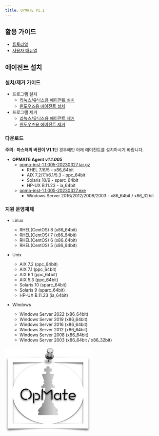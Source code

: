 ```yaml
---
title: OPMATE V1.1
---
```


## 활용 가이드

- [튜토리얼](QuickTutorial.md)
- [사용자 매뉴얼](UserManual.md)

## 에이전트 설치

### 설치/제거 가이드

- 프로그램 설치
  - [리눅스/유닉스용 에이전트 설치](InstallAgentLinux.md)
  - [윈도우즈용 에이전트 설치](InstallAgentWindows.md)
- 프로그램 제거
  - [리눅스/유닉스용 에이전트 제거](UninstallAgentLinux.md)
  - [윈도우즈용 에이전트 제거](UninstallAgentWindows.md)

### 다운로드

**주의** : **마스터의 버전이 V1.1**인 경우에만 아래 에이전트를 설치하시기 바랍니다.

- **OPMATE Agent _v1.1.005_**
  - [opma-inst-1.1.005-20230327.tar.gz](https://github.com/opmate/opmate.github.io/releases/download/OPMATE-AGENT-v1.1.005-1/opma-inst-1.1.005-20230327.tar.gz)
    - RHEL 7/6/5 - x86_64bit
    - AIX 7.2/7.1/6.1/5.3 - ppc_64bit
    - Solaris 10/9 - sparc_64bit
    - HP-UX B.11.23 - ia_64bit
  - [opma-inst-1.1.005-20230327.exe](https://github.com/opmate/opmate.github.io/releases/download/OPMATE-AGENT-v1.1.005-1/opma-inst-1.1.005-20230327.exe)
    - Windows Server 2016/2012/2008/2003 - x86_64bit / x86_32bit

### 지원 운영체제

- Linux
  - RHEL(CentOS) 8 (x86_64bit)
  - RHEL(CentOS) 7 (x86_64bit)
  - RHEL(CentOS) 6 (x86_64bit)
  - RHEL(CentOS) 5 (x86_64bit)
  
- Unix
  - AIX 7.2 (ppc_64bit)
  - AIX 7.1 (ppc_64bit)
  - AIX 6.1 (ppc_64bit)
  - AIX 5.3 (ppc_64bit)
  - Solaris 10 (sparc_64bit)
  - Solaris 9 (sparc_64bit)
  - HP-UX B.11.23 (ia_64bit)
  
- Windows
  - Windows Server 2022 (x86_64bit)
  - Windows Server 2019 (x86_64bit)
  - Windows Server 2016 (x86_64bit)
  - Windows Server 2012 (x86_64bit)
  - Windows Server 2008 (x86_64bit)
  - Windows Server 2003 (x86_64bit / x86_32bit)

![Alt text](/img/checkmate-small.png)
